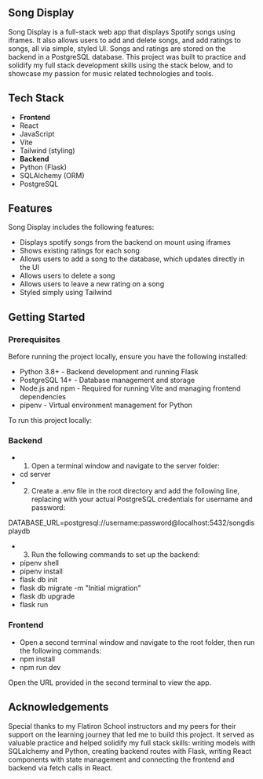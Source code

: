 ## Song Display

Song Display is a full-stack web app that displays Spotify songs using iframes. It also allows users to add and delete songs, and add ratings to songs, all via simple, styled UI. Songs and ratings are stored on the backend in a PostgreSQL database. This project was built to practice and solidify my full stack development skills using the stack below, and to showcase my passion for music related technologies and tools.

## Tech Stack
- **Frontend** 
- React 
- JavaScript 
- Vite
- Tailwind (styling)
- **Backend**
- Python (Flask)
- SQLAlchemy (ORM)
- PostgreSQL

## Features

Song Display includes the following features:
- Displays spotify songs from the backend on mount using iframes
- Shows existing ratings for each song
- Allows users to add a song to the database, which updates directly in the UI
- Allows users to delete a song
- Allows users to leave a new rating on a song
- Styled simply using Tailwind

## Getting Started

### Prerequisites
Before running the project locally, ensure you have the following installed:
- Python 3.8+ - Backend development and running Flask
- PostgreSQL 14+ - Database management and storage
- Node.js and npm - Required for running Vite and managing frontend dependencies
- pipenv - Virtual environment management for Python

To run this project locally:

### Backend
- 1. Open a terminal window and navigate to the server folder:
- cd server
- 2. Create a .env file in the root directory and add the following line, replacing with your actual PostgreSQL credentials for username and password:

DATABASE_URL=postgresql://username:password@localhost:5432/songdisplaydb

- 3. Run the following commands to set up the backend:
- pipenv shell
- pipenv install
- flask db init
- flask db migrate -m "Initial migration"
- flask db upgrade
- flask run

### Frontend
- Open a second terminal window and navigate to the root folder, then run the following commands:
- npm install
- npm run dev

Open the URL provided in the second terminal to view the app.

## Acknowledgements 

Special thanks to my Flatiron School instructors and my peers for their support on the learning journey that led me to build this project. It served as valuable practice and helped solidify my full stack skills: writing models with SQLalchemy and Python, creating backend routes with Flask, writing React components with state management and connecting the frontend and backend via fetch calls in React.


